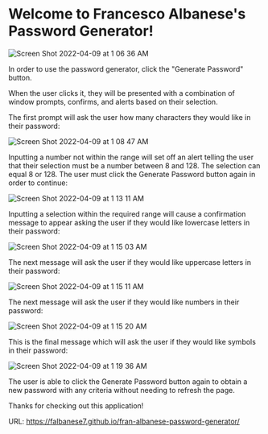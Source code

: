 # Welcome to Francesco Albanese's Password Generator!

![Screen Shot 2022-04-09 at 1 06 36 AM](https://user-images.githubusercontent.com/98659683/162557276-77424385-f349-48d7-9d33-58db37e465db.png)

In order to use the password generator, click the "Generate Password" button.

When the user clicks it, they will be presented with a combination of window prompts, confirms, and alerts based on their selection.

The first prompt will ask the user how many characters they would like in their password:

![Screen Shot 2022-04-09 at 1 08 47 AM](https://user-images.githubusercontent.com/98659683/162557337-681df1a8-78dc-402a-9fc2-286764921b28.png)

Inputting a number not within the range will set off an alert telling the user that their selection must be a number between 8 and 128. The selection can equal 8 or 128. The user must click the Generate Password button again in order to continue:

![Screen Shot 2022-04-09 at 1 13 11 AM](https://user-images.githubusercontent.com/98659683/162557467-5e009690-3b87-4511-a814-6b041b9cc05b.png)

Inputting a selection within the required range will cause a confirmation message to appear asking the user if they would like lowercase letters in their password:

![Screen Shot 2022-04-09 at 1 15 03 AM](https://user-images.githubusercontent.com/98659683/162557574-40edf4c8-d6a5-463b-837b-172725371b33.png)

The next message will ask the user if they would like uppercase letters in their password:

![Screen Shot 2022-04-09 at 1 15 11 AM](https://user-images.githubusercontent.com/98659683/162557606-3c96333e-692a-4e1b-b5a2-e7bcfb8ec9e9.png)

The next message will ask the user if they would like numbers in their password:

![Screen Shot 2022-04-09 at 1 15 20 AM](https://user-images.githubusercontent.com/98659683/162557609-1ee317f5-b8ab-4920-ba04-17c840971ddb.png)

This is the final message which will ask the user if they would like symbols in their password:

![Screen Shot 2022-04-09 at 1 19 36 AM](https://user-images.githubusercontent.com/98659683/162557633-229ca27b-3dd6-4325-8c3f-eaa11de57f00.png)

The user is able to click the Generate Password button again to obtain a new password with any criteria without needing to refresh the page. 

Thanks for checking out this application! 

URL: https://falbanese7.github.io/fran-albanese-password-generator/
